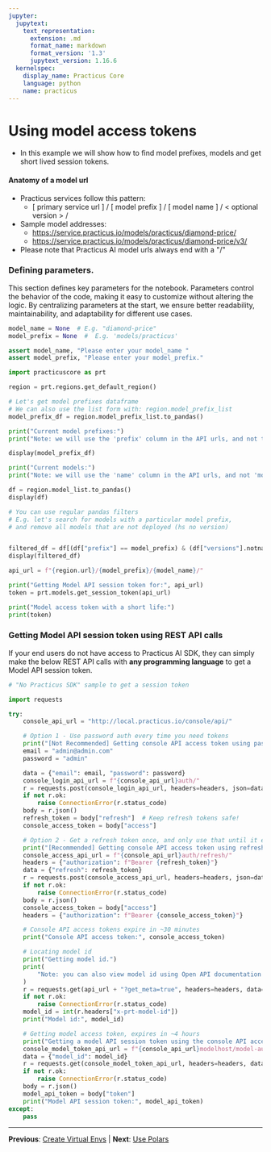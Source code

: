 ```yaml
---
jupyter:
  jupytext:
    text_representation:
      extension: .md
      format_name: markdown
      format_version: '1.3'
      jupytext_version: 1.16.6
  kernelspec:
    display_name: Practicus Core
    language: python
    name: practicus
---
```


# Using model access tokens

- In this example we will show how to find model prefixes, models and get short lived session tokens.

#### Anatomy of a model url 

- Practicus services follow this pattern:
    - [ primary service url ] / [ model prefix ] / [ model name ] / < optional version > /
- Sample model addresses:
    - https://service.practicus.io/models/practicus/diamond-price/
    - https://service.practicus.io/models/practicus/diamond-price/v3/
- Please note that Practicus AI model urls always end with a "/" 


### Defining parameters.
 
This section defines key parameters for the notebook. Parameters control the behavior of the code, making it easy to customize without altering the logic. By centralizing parameters at the start, we ensure better readability, maintainability, and adaptability for different use cases.
 

```python
model_name = None  # E.g. "diamond-price"
model_prefix = None  #  E.g. 'models/practicus'
```

```python
assert model_name, "Please enter your model_name "
assert model_prefix, "Please enter your model_prefix."
```

```python
import practicuscore as prt

region = prt.regions.get_default_region()
```

```python
# Let's get model prefixes dataframe
# We can also use the list form with: region.model_prefix_list
model_prefix_df = region.model_prefix_list.to_pandas()

print("Current model prefixes:")
print("Note: we will use the 'prefix' column in the API urls, and not the 'key'.")

display(model_prefix_df)
```

```python
print("Current models:")
print("Note: we will use the 'name' column in the API urls, and not 'model_id'")

df = region.model_list.to_pandas()
display(df)
```

```python
# You can use regular pandas filters
# E.g. let's search for models with a particular model prefix,
# and remove all models that are not deployed (hs no version)


filtered_df = df[(df["prefix"] == model_prefix) & (df["versions"].notna())]
display(filtered_df)
```

```python
api_url = f"{region.url}/{model_prefix}/{model_name}/"

print("Getting Model API session token for:", api_url)
token = prt.models.get_session_token(api_url)

print("Model access token with a short life:")
print(token)
```

### Getting Model API session token using REST API calls
If your end users do not have access to Practicus AI SDK, they can simply make the below REST API calls with **any programming language** to get a Model API session token.

```python
# "No Practicus SDK" sample to get a session token

import requests

try:
    console_api_url = "http://local.practicus.io/console/api/"

    # Option 1 - Use password auth every time you need tokens
    print("[Not Recommended] Getting console API access token using password.")
    email = "admin@admin.com"
    password = "admin"

    data = {"email": email, "password": password}
    console_login_api_url = f"{console_api_url}auth/"
    r = requests.post(console_login_api_url, headers=headers, json=data)
    if not r.ok:
        raise ConnectionError(r.status_code)
    body = r.json()
    refresh_token = body["refresh"]  # Keep refresh tokens safe!
    console_access_token = body["access"]

    # Option 2 - Get a refresh token once, and only use that until it expires in ~3 months
    print("[Recommended] Getting console API access token using refresh token")
    console_access_api_url = f"{console_api_url}auth/refresh/"
    headers = {"authorization": f"Bearer {refresh_token}"}
    data = {"refresh": refresh_token}
    r = requests.post(console_access_api_url, headers=headers, json=data)
    if not r.ok:
        raise ConnectionError(r.status_code)
    body = r.json()
    console_access_token = body["access"]
    headers = {"authorization": f"Bearer {console_access_token}"}

    # Console API access tokens expire in ~30 minutes
    print("Console API access token:", console_access_token)

    # Locating model id
    print("Getting model id.")
    print(
        "Note: you can also view model id using Open API documentation (E.g. https://../models/redoc/), or using Practicus AI App."
    )
    r = requests.get(api_url + "?get_meta=true", headers=headers, data=data)
    if not r.ok:
        raise ConnectionError(r.status_code)
    model_id = int(r.headers["x-prt-model-id"])
    print("Model id:", model_id)

    # Getting model access token, expires in ~4 hours
    print("Getting a model API session token using the console API access token")
    console_model_token_api_url = f"{console_api_url}modelhost/model-auth/"
    data = {"model_id": model_id}
    r = requests.get(console_model_token_api_url, headers=headers, data=data)
    if not r.ok:
        raise ConnectionError(r.status_code)
    body = r.json()
    model_api_token = body["token"]
    print("Model API session token:", model_api_token)
except:
    pass
```


---

**Previous**: [Create Virtual Envs](create-virtual-envs.md) | **Next**: [Use Polars](use-polars.md)
